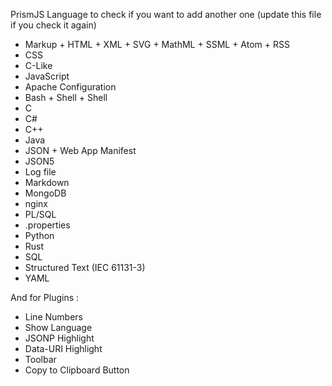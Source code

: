 PrismJS
Language to check if you want to add another one (update this file if you check it again)
- Markup + HTML + XML + SVG + MathML + SSML + Atom + RSS
- CSS
- C-Like
- JavaScript
- Apache Configuration
- Bash + Shell + Shell
- C
- C#
- C++
- Java
- JSON + Web App Manifest
- JSON5
- Log file
- Markdown
- MongoDB
- nginx
- PL/SQL
- .properties
- Python
- Rust
- SQL
- Structured Text (IEC 61131-3)
- YAML

And for Plugins :
- Line Numbers
- Show Language
- JSONP Highlight
- Data-URI Highlight
- Toolbar
- Copy to Clipboard Button